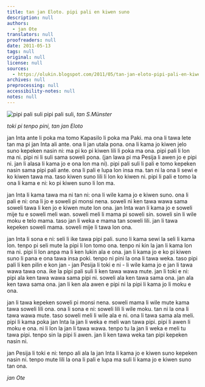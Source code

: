 ```yaml
---
title: tan jan Eloto. pipi pali en kiwen suno
description: null
authors:
  - jan Ote
translators: null
proofreaders: null
date: 2011-05-13
tags: null
original: null
license: null
sources:
  - https://olukin.blogspot.com/2011/05/tan-jan-eloto-pipi-pali-en-kiwen-suno.html
archives: null
preprocessing: null
accessibility-notes: null
notes: null
---
```


<!-- Derived from <https://franpritchett.com/00generallinks/munster/india/page1082.jpg> -->
![pipi pali suli](https://blogger.googleusercontent.com/img/b/R29vZ2xl/AVvXsEim8e4bCaOosUZO37SKO286ttjtghf6HV4yf_7ErXzhBaeeHV7s22T3w8sJ6K1pfaoX8xUdTve_6LYPpNp9UmvmDbOpxltLURrbMMMw2n1yfjvw3_umy730FWa3jFjbOGyojZcimIsnPkzb/s320/pipi-pali.jpg)
pipi pali suli, *tan S.Münster*

*toki pi tenpo pini, tan jan Eloto*

jan Inta ante li poka ma tomo Kapasilo li poka ma Paki. ma ona li tawa lete tan ma pi jan Inta ali ante. ona li jan utala pona. ona li kama jo kiwen jelo suno kepeken nasin ni: ma pi ko pi kiwen lili li poka ma ona. pipi pali li lon ma ni. pipi ni li suli sama soweli pona. (jan lawa pi ma Pesija li awen jo e pipi ni. jan li alasa li kama jo e ona lon ma ni). pipi pali suli li pali e tomo kepeken nasin sama pipi pali ante. ona li pali e lupa lon insa ma. tan ni la ona li sewi e ko kiwen tawa ma. taso kiwen suno lili li lon ko kiwen ni. pipi li pali e tomo la ona li kama e ni: ko pi kiwen suno li lon ma.

jan Inta li kama tawa ma ni tan ni: ona li wile kama jo e kiwen suno. ona li pali e ni: ona li jo e soweli pi monsi nena. soweli ni ken tawa wawa sama soweli tawa li ken jo e kiwen mute lon ona. jan Inta wan li kama jo e soweli mije tu e soweli meli wan. soweli meli li mama pi soweli sin. soweli sin li wile moku e telo mama. taso jan li weka e mama tan soweli lili. jan li tawa kepeken soweli mama. soweli mije li tawa lon ona.

jan Inta li sona e ni: seli li ike tawa pipi pali. suno li kama sewi la seli li kama lon. tenpo pi seli mute la pipi li lon tomo ona. tenpo ni kin la jan li kama lon ma ni. pipi li lon anpa ma li ken lukin ala e ona. jan li kama jo e ko pi kiwen suno li pana e ona tawa insa poki. tenpo ni pini la ona li tawa weka. taso pipi pali li ken pilin e kon jan - jan Pesija li toki e ni - li wile kama jo e jan li tawa wawa tawa ona. ike la pipi pali suli li ken tawa wawa mute. jan li toki e ni: pipi ala ken tawa wawa sama pipi ni. soweli ala ken tawa sama ona. jan ala ken tawa sama ona. jan li ken ala awen e pipi ni la pipi li kama jo li moku e ona.

jan li tawa kepeken soweli pi monsi nena. soweli mama li wile mute kama tawa soweli lili ona. ona li sona e ni: soweli lili li wile moku. tan ni la ona li tawa wawa mute. taso soweli meli li wile ala e ni. ona li tawa sama ala meli. pipi li kama poka jan Inta la jan li weka e meli wan tawa pipi. pipi li awen li moku e ona. ni li lon la jan li tawa wawa. tenpo tu la jan li weka e meli tu tawa pipi. tenpo sin la pipi li awen. jan li ken tawa weka tan pipi kepeken nasin ni.

jan Pesija li toki e ni: tenpo ali ala la jan Inta li kama jo e kiwen suno kepeken nasin ni. tenpo mute lili la ona li pali e lupa ma suli li kama jo e kiwen suno tan ona.

*jan Ote*
